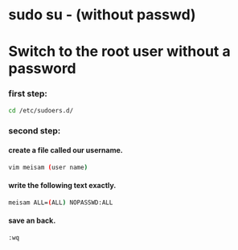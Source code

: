 
# sudo su - (without passwd)
# Switch to the root user without a password
### first step:
```bash
cd /etc/sudoers.d/
```
### second step:
#### create a file called our username.
```bash
vim meisam (user name) 
```
#### write the following text exactly.
```bash
meisam ALL=(ALL) NOPASSWD:ALL
```
#### save an back. 
```bash
:wq
````
